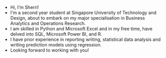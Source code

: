 - Hi, I’m Sherri!
- I'm a second year student at Singapore University of Technology and Design, about to embark on my major specialisation in Business Analytics and Operations Research.
- I am skilled in Python and Microsoft Excel and in my free time, have delved into SQL, Microsoft Power BI, and R.
- I have prior experience in reporting writing, statistical data analysis and writing prediction models using regression.
- Looking forward to working with you! 
